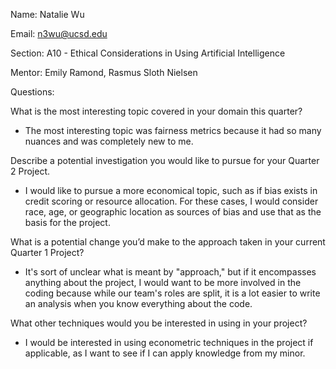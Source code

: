 Name: Natalie Wu

Email: n3wu@ucsd.edu

Section: A10 - Ethical Considerations in Using Artificial Intelligence

Mentor: Emily Ramond, Rasmus Sloth Nielsen

Questions:

What is the most interesting topic covered in your domain this quarter?
- The most interesting topic was fairness metrics because it had so many nuances and was completely new to me.

Describe a potential investigation you would like to pursue for your Quarter 2 Project.
- I would like to pursue a more economical topic, such as if bias exists in credit scoring or resource allocation. For these cases, I would consider race, age, or geographic location as sources of bias and use that as the basis for the project.

What is a potential change you’d make to the approach taken in your current Quarter 1 Project?
- It's sort of unclear what is meant by "approach," but if it encompasses anything about the project, I would want to be more involved in the coding because while our team's roles are split, it is a lot easier to write an analysis when you know everything about the code.

What other techniques would you be interested in using in your project?
- I would be interested in using econometric techniques in the project if applicable, as I want to see if I can apply knowledge from my minor.

